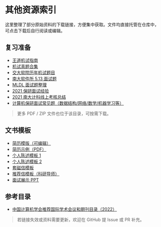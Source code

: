 # 其他资源索引

这里整理了部分原始资料的下载链接，方便集中获取。文件均直接托管在仓库中，可点击下载后自行阅读或编辑。

## 复习准备

- [王道机试指南](复习准备/王道机试指南.pdf)
- [机试真题合集](复习准备/机试真题.pdf)
- [交大软院历年机试题目](复习准备/交大软院17%2018年机试题目及代码.zip)
- [南大软件所 5.13 面试题](复习准备/nju软件所5.13.pdf)
- [MLDL 面试题整理](复习准备/MLDL面试题.zip)
- [2021 保研面试经验](复习准备/2021保研面试.pdf)
- [2021 南大计科线上考核总结](复习准备/2021年南京大学计算机科学与技术系本科生开放日7月8日线上考核.pdf)
- [计算机保研面试常见题（数据结构/网络/数学/机器学习等）](复习准备/计算机保研面试_数据结构常见题.pdf)

> 更多 PDF / ZIP 文件也位于该目录，可按需下载。

## 文书模板

- [简历模版（可编辑）](文书/简历模版.docx)
- [简历示例（PDF）](文书/简历（去超级简历编辑）.pdf)
- [个人陈述模板 1](文书/个人陈述模版1.docx)
- [个人陈述模板 2](文书/个人陈述模板2.doc)
- [套磁信模板](文书/套瓷信.docx)
- [推荐信模板（科研导师）](文书/推荐信_科研导师.docx)
- [面试展示 PPT](文书/面试PPT.pptx)

## 参考目录

- [中国计算机学会推荐国际学术会议和期刊目录（2022）](中国计算机学会推荐国际学术会议和期刊目录-2022.pdf)

> 若链接失效或资料需要更新，欢迎在 GitHub 提 Issue 或 PR 补充。
